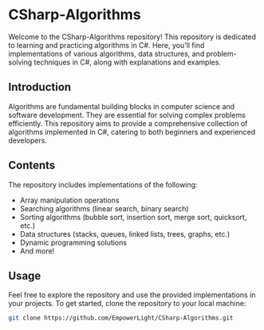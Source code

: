 # CSharp-Algorithms

Welcome to the CSharp-Algorithms repository! This repository is dedicated to learning and practicing algorithms in C#. Here, you'll find implementations of various algorithms, data structures, and problem-solving techniques in C#, along with explanations and examples.

## Introduction

Algorithms are fundamental building blocks in computer science and software development. They are essential for solving complex problems efficiently. This repository aims to provide a comprehensive collection of algorithms implemented in C#, catering to both beginners and experienced developers.

## Contents

The repository includes implementations of the following:
- Array manipulation operations
- Searching algorithms (linear search, binary search)
- Sorting algorithms (bubble sort, insertion sort, merge sort, quicksort, etc.)
- Data structures (stacks, queues, linked lists, trees, graphs, etc.)
- Dynamic programming solutions
- And more!


## Usage

Feel free to explore the repository and use the provided implementations in your projects. To get started, clone the repository to your local machine:

```bash
git clone https://github.com/EmpowerLight/CSharp-Algorithms.git
